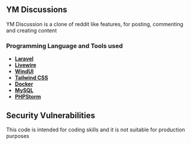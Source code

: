 
## YM Discussions

YM Discussion is a clone of reddit like features, for posting, commenting and creating content



### Programming Language and Tools used

- **[Laravel](https://laravel.com/)**
- **[Livewire](https://laravel-livewire.com/)**
- **[WindUI](https://wind-ui.com/)**
- **[Tailwind CSS](https://tailwindcss.com/)**
- **[Docker](https://www.docker.com/)**
- **[MySQL](https://www.mysql.com/)**
- **[PHPStorm](https://www.jetbrains.com/phpstorm/)**

## Security Vulnerabilities

This code is intended for coding skills and it is not suitable for production purposes

